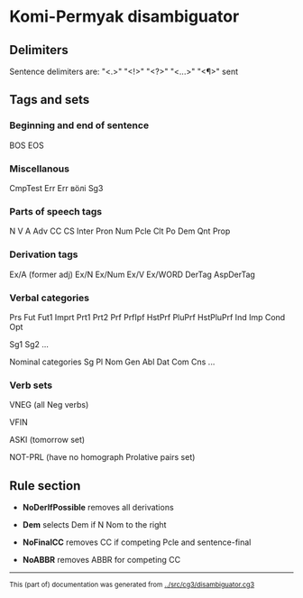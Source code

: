 # Komi-Permyak disambiguator

## Delimiters 

Sentence delimiters are: "<.>" "<!>" "<?>" "<...>" "<¶>" sent


## Tags and sets 



### Beginning and end of sentence	
BOS
EOS

### Miscellanous

CmpTest
Err
Err
вӧлі Sg3

### Parts of speech tags
N
V
A
Adv
CC
CS
Inter
Pron
Num
Pcle
Clt
Po
Dem
Qnt
Prop

### Derivation tags
Ex/A (former adj)
Ex/N
Ex/Num
Ex/V
Ex/WORD
DerTag
AspDerTag



### Verbal categories
Prs
Fut
Fut1
Imprt
Prt1
Prt2
Prf
PrfIpf
HstPrf
PluPrf
HstPluPrf
Ind
Imp
Cond
Opt

Sg1
Sg2
...



Nominal categories
Sg
Pl
Nom
Gen
Abl
Dat
Com 
Cns
...





















### Verb sets
VNEG (all Neg verbs)

VFIN


ASKI (tomorrow set)


NOT-PRL (have no homograph Prolative pairs set)






## Rule section


* **NoDerIfPossible** removes all derivations

* **Dem** selects Dem if N Nom to the right









* **NoFinalCC** removes CC if competing Pcle and sentence-final
* **NoABBR** removes ABBR for competing CC












































































































* * *
<small>This (part of) documentation was generated from [../src/cg3/disambiguator.cg3](http://github.com/giellalt/lang-koi/blob/main/../src/cg3/disambiguator.cg3)</small>
